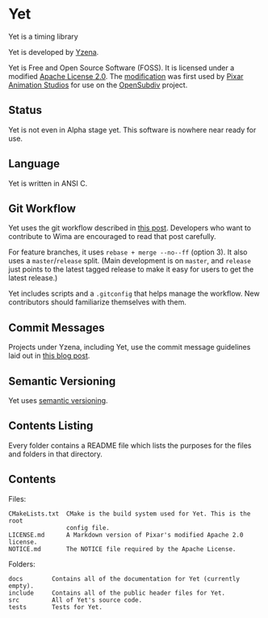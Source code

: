 # Yet

Yet is a timing library

Yet is developed by [Yzena](http://yzena.com/).

Yet is Free and Open Source Software (FOSS). It is licensed under a modified
[Apache License 2.0](https://www.apache.org/licenses/LICENSE-2.0.html). The
[modification](http://graphics.pixar.com/opensubdiv/docs/license.html) was first
used by [Pixar Animation Studios](https://www.pixar.com/) for use on the
[OpenSubdiv](http://graphics.pixar.com/opensubdiv/docs/intro.html) project.

## Status

Yet is not even in Alpha stage yet. This software is nowhere near ready for use.

## Language

Yet is written in ANSI C.

## Git Workflow

Yet uses the git workflow described in
[this post](http://endoflineblog.com/oneflow-a-git-branching-model-and-workflow).
Developers who want to contribute to Wima are encouraged to read that post
carefully.

For feature branches, it uses `rebase + merge --no--ff` (option 3). It also uses
a `master`/`release` split. (Main development is on `master`, and `release` just
points to the latest tagged release to make it easy for users to get the latest
release.)

Yet includes scripts and a `.gitconfig` that helps manage the workflow. New
contributors should familiarize themselves with them.

## Commit Messages

Projects under Yzena, including Yet, use the commit message guidelines laid out
in [this blog post](http://tbaggery.com/2008/04/19/a-note-about-git-commit-messages.html).

## Semantic Versioning

Yet uses [semantic versioning](http://semver.org/).

## Contents Listing

Every folder contains a README file which lists the purposes for the files and
folders in that directory.

## Contents

Files:

	CMakeLists.txt  CMake is the build system used for Yet. This is the root
	                config file.
	LICENSE.md      A Markdown version of Pixar's modified Apache 2.0 license.
	NOTICE.md       The NOTICE file required by the Apache License.

Folders:

	docs        Contains all of the documentation for Yet (currently empty).
	include     Contains all of the public header files for Yet.
	src         All of Yet's source code.
	tests       Tests for Yet.

